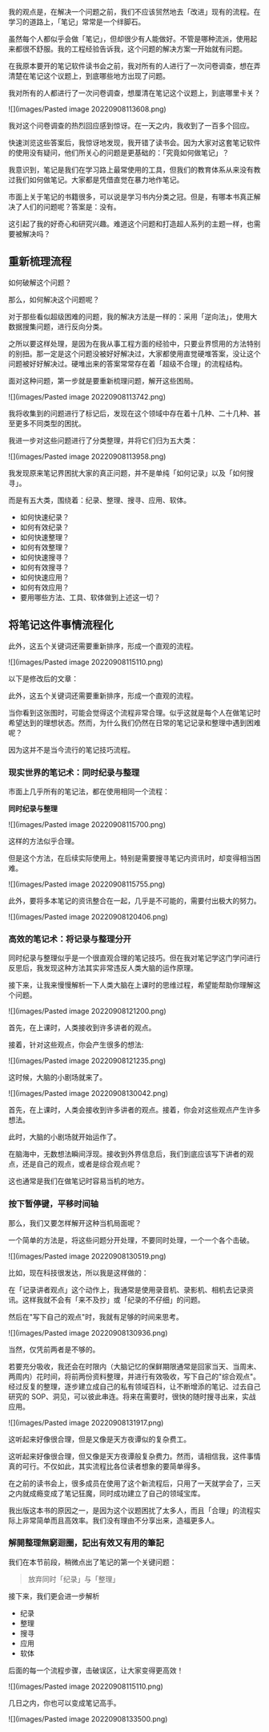 我的观点是，在解决一个问题之前，我们不应该贸然地去「改进」现有的流程。在学习的道路上，「笔记」常常是一个绊脚石。

虽然每个人都似乎会做「笔记」，但却很少有人能做好。不管是哪种流派，使用起来都很不舒服。我的工程经验告诉我，这个问题的解决方案一开始就有问题。

在我原本要开的笔记软件读书会之前，我对所有的人进行了一次问卷调查，想在弄清楚在笔记这个议题上，到底哪些地方出现了问题。

我对所有的人都进行了一次问卷调查，想厘清在笔记这个议题上，到底哪里卡关？

![](images/Pasted image 20220908113608.png)

我对这个问卷调查的热烈回应感到惊讶。在一天之内，我收到了一百多个回应。

快速浏览这些答案后，我惊讶地发现，我开错了读书会。因为大家对这套笔记软件的使用没有疑问，他们所关心的问题是更基础的：「究竟如何做笔记」？

我意识到，笔记是我们在学习路上最常使用的工具，但我们的教育体系从来没有教过我们如何做笔记。大家都是凭借直觉在暴力地作笔记。

市面上关于笔记的书籍很多，可以说是学习书内分类之冠。但是，有哪本书真正解决了人们的问题呢？答案是：没有。

这引起了我的好奇心和研究兴趣。难道这个问题和打造超人系列的主题一样，也需要被解决吗？

## 重新梳理流程

如何破解这个问题？

那么，如何解决这个问题呢？

对于那些看似超级困难的问题，我的解决方法是一样的：采用「逆向法」，使用大数据搜集问题，进行反向分类。

之所以要这样处理，是因为在我从事工程方面的经验中，只要业界惯用的方法特别的别扭。那一定是这个问题没被好好解决过，大家都使用直觉硬堆答案，没让这个问题被好好解决过。硬堆出来的答案常常存在着「超级不合理」的流程结构。

面对这种问题，第一步就是要重新梳理问题，解开这些困局。

![](images/Pasted image 20220908113742.png)

我将收集到的问题进行了标记后，发现在这个领域中存在着十几种、二十几种、甚至更多不同类型的困扰。

我进一步对这些问题进行了分类整理，并将它们归为五大类：

![](images/Pasted image 20220908113958.png)

我发现原来笔记界困扰大家的真正问题，并不是单纯「如何记录」以及「如何搜寻」。

而是有五大类，围绕着：纪录、整理、搜寻、应用、软体。

* 如何快速纪录？
* 如何有效纪录？
* 如何快速整理？
* 如何有效整理？
* 如何快速搜寻？
* 如何有效搜寻？
* 如何快速应用？
* 如何有效应用？
* 要用哪些方法、工具、软体做到上述这一切？


## 将笔记这件事情流程化


此外，这五个关键词还需要重新排序，形成一个直观的流程。


![](images/Pasted image 20220908115110.png)


以下是修改后的文章：

此外，这五个关键词还需要重新排序，形成一个直观的流程。

当你看到这张图时，可能会觉得这个流程非常合理。似乎这就是每个人在做笔记时希望达到的理想状态。然而，为什么我们仍然在日常的笔记记录和整理中遇到困难呢？

因为这并不是当今流行的笔记技巧流程。

### 现实世界的笔记术：同时纪录与整理

市面上几乎所有的笔记法，都在使用相同一个流程：

**同时纪录与整理**

![](images/Pasted image 20220908115700.png)

这样的方法似乎合理。

但是这个方法，在后续实际使用上。特别是需要搜寻笔记内资讯时，却变得相当困难。

![](images/Pasted image 20220908115755.png)

此外，要将多本笔记的资讯整合在一起，几乎是不可能的，需要付出极大的努力。

![](images/Pasted image 20220908120406.png)

### 高效的笔记术：将记录与整理分开

同时纪录与整理似乎是一个很直观合理的笔记技巧。但在我对笔记学这门学问进行反思后，我发现这种方法其实非常违反人类大脑的运作原理。

接下来，让我来慢慢解析一下人类大脑在上课时的思维过程，希望能帮助你理解这个问题。

![](images/Pasted image 20220908121200.png)

首先，在上课时，人类接收到许多讲者的观点。

接着，针对这些观点，你会产生很多的想法:

![](images/Pasted image 20220908121235.png)

这时候，大脑的小剧场就来了。

![](images/Pasted image 20220908130042.png)

首先，在上课时，人类会接收到许多讲者的观点。接着，你会对这些观点产生许多想法。

此时，大脑的小剧场就开始运作了。

在脑海中，无数想法瞬间浮现。接收到外界信息后，我们到底应该写下讲者的观点，还是自己的观点，或者是综合观点呢？

这也通常是我们在做笔记时容易当机的地方。


### 按下暂停键，平移时间轴

那么，我们又要怎样解开这种当机局面呢？

一个简单的方法是，将这些问题分开处理，不要同时处理，一个一个各个击破。

![](images/Pasted image 20220908130519.png)

比如，现在科技很发达，所以我是这样做的：

在「记录讲者观点」这个动作上，我通常是使用录音机、录影机、相机去记录资讯。这样我就不会有「来不及抄」或「纪录的不仔细」的问题。

然后在"写下自己的观点"时，我就有足够的时间来思考。

![](images/Pasted image 20220908130936.png)

当然，仅凭前两者是不够的。

若要充分吸收，我还会在时限内（大脑记忆的保鲜期限通常是回家当天、当周末、两周内）花时间，将前两份资料整理，并进行有效吸收，写下自己的"综合观点"。经过反复的整理，逐步建立成自己的私有领域百科，让不断增添的笔记、过去自己研究的 SOP、洞见，可以彼此串连。将来在需要时，很快的随时搜寻出来，实战应用。

![](images/Pasted image 20220908131917.png)

这听起来好像很合理，但是又像是天方夜谭似的复杂费工。

这听起来好像很合理，但又像是天方夜谭般复杂费力。然而，请相信我，这件事情真的可行。不仅如此，其实流程比各位读者想象的要简单得多。

在之前的读书会上，很多成员在使用了这个新流程后，只用了一天就学会了，三天之内就成瘾变成了笔记狂魔，同时成功建立了自己的领域宝库。

我出版这本书的原因之一，是因为这个议题困扰了太多人，而且「合理」的流程实际上非常简单而且高效率。我们没有理由不分享出来，造福更多人。

### 解開整理無窮迴圈，記出有效又有用的筆記

我们在本节前段，稍微点出了笔记的第一个关键问题：

> 放弃同时「纪录」与「整理」

接下来，我们更会进一步解析

* 纪录
* 整理
* 搜寻
* 应用
* 软体

后面的每一个流程步骤，击破误区，让大家变得更高效！


![](images/Pasted image 20220908115110.png)

几日之内，你也可以变成笔记高手。

![](images/Pasted image 20220908133500.png)

